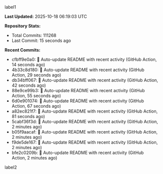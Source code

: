 
label1 
<!-- ACTIVITY_START -->
**Last Updated:** 2025-10-18 06:19:03 UTC

**Repository Stats:**
- Total Commits: 111268
- Last Commit: 15 seconds ago

**Recent Commits:**
- cfbff9e0a0: 🤖 Auto-update README with recent activity (GitHub Action, 14 seconds ago)
- 4b33c8d180: 🤖 Auto-update README with recent activity (GitHub Action, 29 seconds ago)
- db34bff067: 🤖 Auto-update README with recent activity (GitHub Action, 42 seconds ago)
- 88e9ce99b3: 🤖 Auto-update README with recent activity (GitHub Action, 55 seconds ago)
- 6d0e901074: 🤖 Auto-update README with recent activity (GitHub Action, 67 seconds ago)
- a82ec821f7: 🤖 Auto-update README with recent activity (GitHub Action, 81 seconds ago)
- 5cabf36f3d: 🤖 Auto-update README with recent activity (GitHub Action, 2 minutes ago)
- b05f9aacaf: 🤖 Auto-update README with recent activity (GitHub Action, 2 minutes ago)
- f9de5de167: 🤖 Auto-update README with recent activity (GitHub Action, 2 minutes ago)
- bfe2c0209b: 🤖 Auto-update README with recent activity (GitHub Action, 2 minutes ago)
<!-- ACTIVITY_END -->

label2
